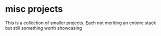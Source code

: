 # misc projects

This is a collection of smaller projects. Each not meriting an entoire stack but still something worth showcasing
